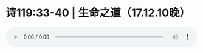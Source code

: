 # 诗119:33-40 | 生命之道（17.12.10晚）

<audio style="width: 100%;" preload="false" controls controlslist="nodownload"><source src="//cdn.simai.ml/audio/mp3/old/17794.mp3" type="audio/mpeg">Your browser does not support the audio element.</audio>


